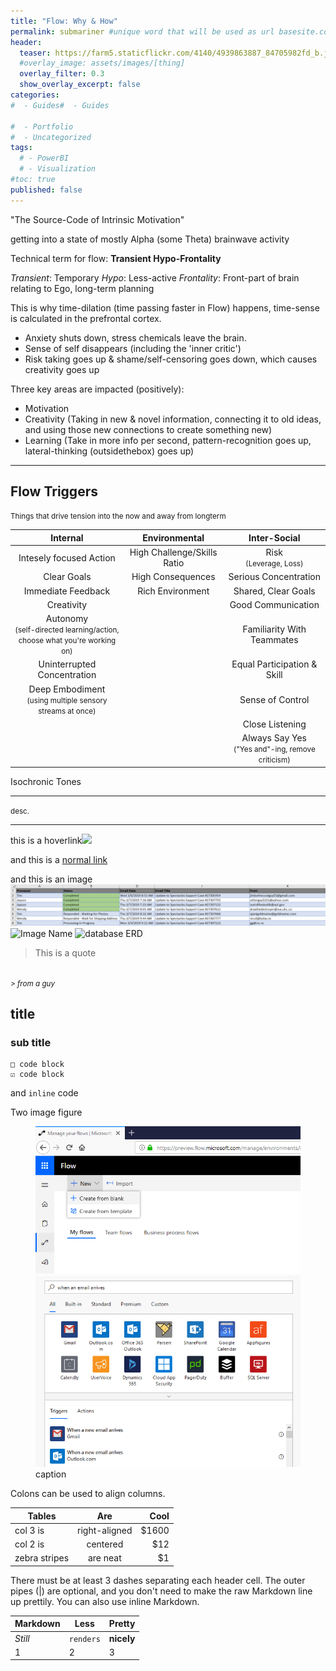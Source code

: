 ```yaml
---
title: "Flow: Why & How"
permalink: submariner #unique word that will be used as url basesite.com/[word]
header:
  teaser: https://farm5.staticflickr.com/4140/4939863887_84705982fd_b.jpg
  #overlay_image: assets/images/[thing]
  overlay_filter: 0.3
  show_overlay_excerpt: false
categories:
#  - Guides#  - Guides

#  - Portfolio
#  - Uncategorized
tags:
  # - PowerBI
  # - Visualization
#toc: true
published: false
---
```

"The Source-Code of Intrinsic Motivation"

getting into a state of mostly Alpha (some Theta) brainwave activity

Technical term for flow: **Transient Hypo-Frontality**

_Transient_: Temporary
_Hypo_: Less-active
_Frontality_: Front-part of brain relating to Ego, long-term planning

This is why time-dilation (time passing faster in Flow) happens, time-sense is calculated in the prefrontal cortex.

- Anxiety shuts down, stress chemicals leave the brain.
- Sense of self disappears (including the 'inner critic')
- Risk taking goes up & shame/self-censoring goes down, which causes creativity goes up

Three key areas are impacted (positively):
- Motivation
- Creativity (Taking in new & novel information, connecting it to old ideas, and using those new connections to create something new)
- Learning (Take in more info per second, pattern-recognition goes up, lateral-thinking (outsidethebox) goes up)

<hr>

## Flow Triggers
<small>Things that drive tension into the now and away from longterm</small>

|Internal | Environmental | Inter-Social
|:----:|:----:|:----:
|Intesely focused Action| High Challenge/Skills Ratio| Risk <br><small>(Leverage, Loss)</small>
Clear Goals|High Consequences | Serious Concentration
Immediate Feedback |Rich Environment | Shared, Clear Goals
Creativity||Good Communication
Autonomy <br> <small>(self-directed learning/action, <br>choose what you're working on)||Familiarity With Teammates
Uninterrupted Concentration ||Equal Participation & Skill
 Deep Embodiment <br> <small>(using multiple sensory streams at once)||Sense of Control
|||Close Listening
|||Always Say Yes <br> <small>("Yes and"-ing, remove criticism)</small>



Isochronic Tones





<hr>










<small>desc.</small>

<hr>


this is a <a class="thumbnail">hoverlink<span><img src="{{site.url}}{{site.baseurl}}/assets/reactionimages/mindblown.gif"><br></span></a>

and this is a [normal link](https://google.com)


and this is an image
![Annotation 2019-03-13 120030.png](../assets/images/Annotation%202019-03-13%20120030.png)
![Image Name]({{site.url}}{{site.baseurl}}/assets/images/picfix_welcome.png)
![database ERD]({{site.url}}{{site.baseurl}}/assets/images/445_fullErd.PNG)

> This is a quote
<br>
<small><cite>
> from a guy
</cite></small>

## title

### sub title



```
□ code block
☑ code block
```

and `inline` code

Two image figure

<figure class="half">

<img src="../assets/images/Annotation 2019-03-12 100327.png">
<img src="../assets/images/Annotation 2019-03-12 100438.png">
<figcaption>caption </figcaption>
</figure>


Colons can be used to align columns.

| Tables        | Are           | Cool  |
| ------------- |:-------------:| -----:|
| col 3 is      | right-aligned | $1600 |
| col 2 is      | centered      |   $12 |
| zebra stripes | are neat      |    $1 |

There must be at least 3 dashes separating each header cell.
The outer pipes (|) are optional, and you don't need to make the
raw Markdown line up prettily. You can also use inline Markdown.

Markdown | Less | Pretty
--- | --- | ---
*Still* | `renders` | **nicely**
1 | 2 | 3
